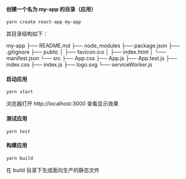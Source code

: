 #### 创建一个名为 my-app 的目录（应用）

    yarn create react-app my-app

其目录结构如下：

my-app
├── README.md
├── node_modules
├── package.json
├── .gitignore
├── public
│   ├── favicon.ico
│   ├── index.html
│   └── manifest.json
└── src
    ├── App.css
    ├── App.js
    ├── App.test.js
    ├── index.css
    ├── index.js
    ├── logo.svg
    └── serviceWorker.js

#### 启动应用

    yarn start

浏览器打开 http://localhost:3000 查看显示效果

#### 测试应用

    yarn test

#### 构建应用

    yarn build

在 build 目录下生成面向生产的静态文件